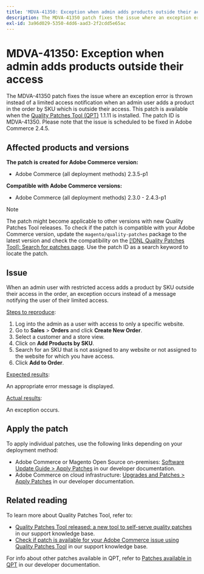 ```yaml
---
title: 'MDVA-41350: Exception when admin adds products outside their access'
description: The MDVA-41350 patch fixes the issue where an exception error is thrown instead of a limited access notification when an admin user adds a product in the order by SKU which is outside their access. This patch is available when the [Quality Patches Tool (QPT)](/help/announcements/adobe-commerce-announcements/magento-quality-patches-released-new-tool-to-self-serve-quality-patches.md) 1.1.11 is installed. The patch ID is MDVA-41350. Please note that the issue is scheduled to be fixed in Adobe Commerce 2.4.5.
exl-id: 3a96d029-5350-4dd6-aad3-2f2cdd5e65ac
---
```

# MDVA-41350: Exception when admin adds products outside their access

The MDVA-41350 patch fixes the issue where an exception error is thrown instead of a limited access notification when an admin user adds a product in the order by SKU which is outside their access. This patch is available when the [Quality Patches Tool (QPT)](/help/announcements/adobe-commerce-announcements/magento-quality-patches-released-new-tool-to-self-serve-quality-patches.md) 1.1.11 is installed. The patch ID is MDVA-41350. Please note that the issue is scheduled to be fixed in Adobe Commerce 2.4.5.

## Affected products and versions

**The patch is created for Adobe Commerce version:**

* Adobe Commerce (all deployment methods) 2.3.5-p1

**Compatible with Adobe Commerce versions:**

* Adobe Commerce (all deployment methods) 2.3.0 - 2.4.3-p1

>[!NOTE]
>
>The patch might become applicable to other versions with new Quality Patches Tool releases. To check if the patch is compatible with your Adobe Commerce version, update the `magento/quality-patches` package to the latest version and check the compatibility on the [[!DNL Quality Patches Tool]: Search for patches page](https://devdocs.magento.com/quality-patches/tool.html#patch-grid). Use the patch ID as a search keyword to locate the patch.

## Issue

When an admin user with restricted access adds a product by SKU outside their access in the order, an exception occurs instead of a message notifying the user of their limited access.

<u>Steps to reproduce</u>:

1. Log into the admin as a user with access to only a specific website.
1. Go to **Sales** > **Orders** and click **Create New Order**.
1. Select a customer and a store view.
1. Click on **Add Products by SKU**.
1. Search for an SKU that is not assigned to any website or not assigned to the website for which you have access.
1. Click **Add to Order**.

<u>Expected results</u>:

An appropriate error message is displayed.

<u>Actual results</u>:

An exception occurs.

## Apply the patch

To apply individual patches, use the following links depending on your deployment method:

* Adobe Commerce or Magento Open Source on-premises: [Software Update Guide > Apply Patches](https://devdocs.magento.com/guides/v2.4/comp-mgr/patching/mqp.html) in our developer documentation.
* Adobe Commerce on cloud infrastructure: [Upgrades and Patches > Apply Patches](https://devdocs.magento.com/cloud/project/project-patch.html) in our developer documentation.

## Related reading

To learn more about Quality Patches Tool, refer to:

* [Quality Patches Tool released: a new tool to self-serve quality patches](/help/announcements/adobe-commerce-announcements/magento-quality-patches-released-new-tool-to-self-serve-quality-patches.md) in our support knowledge base.
* [Check if patch is available for your Adobe Commerce issue using Quality Patches Tool](/help/support-tools/patches-available-in-qpt-tool/check-patch-for-magento-issue-with-magento-quality-patches.md) in our support knowledge base.

For info about other patches available in QPT, refer to [Patches available in QPT](https://devdocs.magento.com/quality-patches/tool.html#patch-grid) in our developer documentation.
